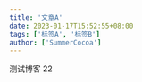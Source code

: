 ```yaml
---
title: '文章A'
date: 2023-01-17T15:52:55+08:00
tags: ['标签A', '标签B']
author: ['SummerCocoa']
---
```


测试博客 22
